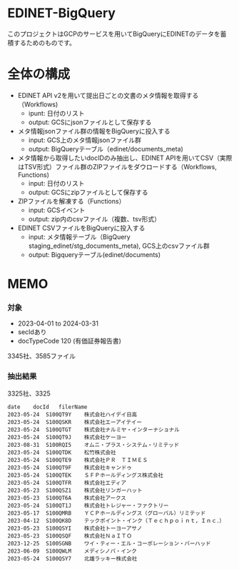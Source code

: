 # EDINET-BigQuery

このプロジェクトはGCPのサービスを用いてBigQueryにEDINETのデータを蓄積するためのものです。

# 全体の構成

- EDINET API v2を用いて提出日ごとの文書のメタ情報を取得する （Workflows)
  - ipunt: 日付のリスト
  - output: GCSにjsonファイルとして保存する
- メタ情報jsonファイル群の情報をBigQueryに投入する
  - input: GCS上のメタ情報jsonファイル群
  - output: BigQueryテーブル（edinet/documents_meta) 
- メタ情報から取得したいdocIDのみ抽出し、EDINET APIを用いてCSV（実際はTSV形式）ファイル群のZIPファイルをダウロードする（Workflows, Functions)
  - input: 日付のリスト
  - output: GCSにzipファイルとして保存する
- ZIPファイルを解凍する（Functions）
  - input: GCSイベント
  - output: zip内のcsvファイル（複数、tsv形式）
- EDINET CSVファイルをBigQueryに投入する
  - input: メタ情報テーブル（BigQuery staging_edinet/stg_documents_meta), GCS上のcsvファイル群
  - output: Bigqueryテーブル(edinet/documents)


# MEMO

### 対象
- 2023-04-01 to 2024-03-31
- secIdあり
- docTypeCode 120 (有価証券報告書)

3345社、3585ファイル

### 抽出結果

3325社、3325

```
date	docId	filerName
2023-05-24	S100QT9Y	株式会社ハイデイ日高
2023-05-24	S100QSKR	株式会社エーアイテイー
2023-05-24	S100QTGT	株式会社ナルミヤ・インターナショナル
2023-05-24	S100QT9J	株式会社ケーヨー
2023-08-31	S100RQI5	オムニ・プラス・システム・リミテッド
2023-05-24	S100QTDK	松竹株式会社
2023-05-24	S100QTE9	株式会社ＰＲ　ＴＩＭＥＳ
2023-05-24	S100QT9F	株式会社キャンドゥ
2023-05-24	S100QTEK	ＳＦＰホールディングス株式会社
2023-05-24	S100QTFR	株式会社エディア
2023-05-23	S100QSZ1	株式会社リンガーハット
2023-05-23	S100QT6A	株式会社アークス
2023-05-24	S100QT1J	株式会社トレジャー・ファクトリー
2023-05-17	S100QMRB	ＹＣＰホールディングス（グローバル）リミテッド
2023-04-12	S100QK8D	テックポイント・インク（Ｔｅｃｈｐｏｉｎｔ，Ｉｎｃ．）
2023-05-23	S100QSYI	株式会社トーヨーアサノ
2023-05-23	S100QSQF	株式会社ＮａＩＴＯ
2023-12-25	S100SGNB	ワイ・ティー・エル・コーポレーション・バーハッド
2023-06-09	S100QWLM	メディシノバ・インク
2023-05-24	S100QSY7	北雄ラッキー株式会社
```